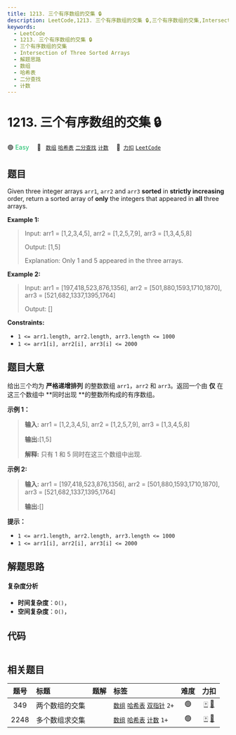 ```yaml
---
title: 1213. 三个有序数组的交集 🔒
description: LeetCode,1213. 三个有序数组的交集 🔒,三个有序数组的交集,Intersection of Three Sorted Arrays,解题思路,数组,哈希表,二分查找,计数
keywords:
  - LeetCode
  - 1213. 三个有序数组的交集 🔒
  - 三个有序数组的交集
  - Intersection of Three Sorted Arrays
  - 解题思路
  - 数组
  - 哈希表
  - 二分查找
  - 计数
---
```


# 1213. 三个有序数组的交集 🔒

🟢 <font color=#15bd66>Easy</font>&emsp; 🔖&ensp; [`数组`](/tag/array.md) [`哈希表`](/tag/hash-table.md) [`二分查找`](/tag/binary-search.md) [`计数`](/tag/counting.md)&emsp; 🔗&ensp;[`力扣`](https://leetcode.cn/problems/intersection-of-three-sorted-arrays) [`LeetCode`](https://leetcode.com/problems/intersection-of-three-sorted-arrays)

## 题目

Given three integer arrays `arr1`, `arr2` and `arr3` **sorted** in **strictly
increasing** order, return a sorted array of **only**  the integers that
appeared in **all** three arrays.



**Example 1:**

> Input: arr1 = [1,2,3,4,5], arr2 = [1,2,5,7,9], arr3 = [1,3,4,5,8]
> 
> Output: [1,5]
> 
> Explanation: Only 1 and 5 appeared in the three arrays.

**Example 2:**

> Input: arr1 = [197,418,523,876,1356], arr2 = [501,880,1593,1710,1870], arr3 = [521,682,1337,1395,1764]
> 
> Output: []

**Constraints:**

  * `1 <= arr1.length, arr2.length, arr3.length <= 1000`
  * `1 <= arr1[i], arr2[i], arr3[i] <= 2000`


## 题目大意

给出三个均为 **严格递增排列** 的整数数组 `arr1`，`arr2` 和 `arr3`。返回一个由 **仅** 在这三个数组中 **同时出现
**的整数所构成的有序数组。



**示例 1：**

> 
> 
> 
> 
> 
> **输入:** arr1 = [1,2,3,4,5], arr2 = [1,2,5,7,9], arr3 = [1,3,4,5,8]
> 
> **输出:**[1,5]
> 
> **解释:** 只有 1 和 5 同时在这三个数组中出现.
> 
> 

**示例 2:**

> 
> 
> 
> 
> 
> **输入:** arr1 = [197,418,523,876,1356], arr2 = [501,880,1593,1710,1870], arr3 = [521,682,1337,1395,1764]
> 
> **输出:**[]
> 
> 



**提示：**

  * `1 <= arr1.length, arr2.length, arr3.length <= 1000`
  * `1 <= arr1[i], arr2[i], arr3[i] <= 2000`


## 解题思路

#### 复杂度分析

- **时间复杂度**：`O()`，
- **空间复杂度**：`O()`，

## 代码

```javascript

```

## 相关题目

<!-- prettier-ignore -->
| 题号 | 标题 | 题解 | 标签 | 难度 | 力扣 |
| :------: | :------ | :------: | :------ | :------: | :------: |
| 349 | 两个数组的交集 |  |  [`数组`](/tag/array.md) [`哈希表`](/tag/hash-table.md) [`双指针`](/tag/two-pointers.md) `2+` | 🟢 | [🀄️](https://leetcode.cn/problems/intersection-of-two-arrays) [🔗](https://leetcode.com/problems/intersection-of-two-arrays) |
| 2248 | 多个数组求交集 |  |  [`数组`](/tag/array.md) [`哈希表`](/tag/hash-table.md) [`计数`](/tag/counting.md) `1+` | 🟢 | [🀄️](https://leetcode.cn/problems/intersection-of-multiple-arrays) [🔗](https://leetcode.com/problems/intersection-of-multiple-arrays) |